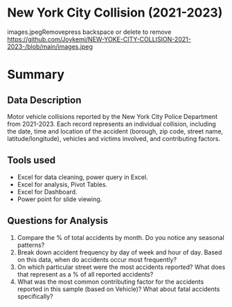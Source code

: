 # New York City Collision (2021-2023)
images.jpegRemovepress backspace or delete to remove
https://github.com/Joykemi/NEW-YOKE-CITY-COLLISION-2021-2023-/blob/main/images.jpeg

# Summary 

## Data Description 
Motor vehicle collisions reported by the New York City Police Department from 2021-2023. Each record represents an individual collision, including the date, time and location of the accident (borough, zip code, street name, latitude/longitude), vehicles and victims involved, and contributing factors.

## Tools used
- Excel for data cleaning, power query in Excel.
- Excel for analysis, Pivot Tables.
- Excel for Dashboard.
- Power point for slide viewing.

## Questions for Analysis 
1. Compare the % of total accidents by month. Do you notice any seasonal patterns?
2. Break down accident frequency by day of week and hour of day. Based on this data, when do accidents occur most frequently?
3. On which particular street were the most accidents reported? What does that represent as a % of all reported accidents?
4. What was the most common contributing factor for the accidents reported in this sample (based on Vehicle)? What about fatal accidents specifically?
